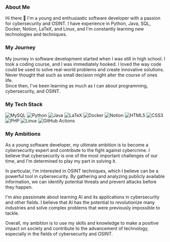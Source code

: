 

### About Me
Hi there 👋 I'm a young and enthusiastic software developer with a passion for cybersecurity and OSINT. I have experience in Python, Java, SQL, Docker, Notion, LaTeX, and Linux, and I'm constantly learning new technologies and techniques.

### My Journey
My journey in software development started when I was still in high school. I took a coding course, and I was immediately hooked. I loved the way code could be used to solve real-world problems and create innovative solutions. <br>
Never thought that such as small decision might alter the course of ones life. <br>
Since then, I've been learning as much as I can about programming, cybersecurity, and OSINT.

### My Tech Stack
![MySQL](https://img.shields.io/badge/mysql-%2300f.svg?style=for-the-badge&logo=mysql&logoColor=white)
![Python](https://img.shields.io/badge/python-%2300f.svg?style=for-the-badge&logo=python&logoColor=blue)
![Java](https://img.shields.io/badge/java-%23ED8B00.svg?style=for-the-badge&logo=java&logoColor=white)
![LaTeX](https://img.shields.io/badge/latex-%23008080.svg?style=for-the-badge&logo=latex&logoColor=white)
![Docker](https://img.shields.io/badge/docker-%230db7ed.svg?style=for-the-badge&logo=docker&logoColor=white)
![Notion](https://img.shields.io/badge/Notion-%23000000.svg?style=for-the-badge&logo=notion&logoColor=white)
![HTML5](https://img.shields.io/badge/html5-%23E34F26.svg?style=for-the-badge&logo=html5&logoColor=white)
![CSS3](https://img.shields.io/badge/css3-%231572B6.svg?style=for-the-badge&logo=css3&logoColor=white)
![PHP](https://img.shields.io/badge/php-%23777BB4.svg?style=for-the-badge&logo=php&logoColor=white)
![Linux](https://img.shields.io/badge/Linux-FCC624?style=for-the-badge&logo=linux&logoColor=black)
![GitHub Actions](https://img.shields.io/badge/github%20actions-%232671E5.svg?style=for-the-badge&logo=githubactions&logoColor=white)




### My Ambitions
As a young software developer, my ultimate ambition is to become a cybersecurity expert and contribute to the fight against cybercrime. I believe that cybersecurity is one of the most important challenges of our time, and I'm determined to play my part in solving it.

In particular, I'm interested in OSINT techniques, which I believe can be a powerful tool in cybersecurity. By gathering and analyzing publicly available information, we can identify potential threats and prevent attacks before they happen.

I'm also passionate about learning AI and its applications in cybersecurity and other fields. I believe that AI has the potential to revolutionize many industries and solve complex problems that were previously impossible to tackle.

Overall, my ambition is to use my skills and knowledge to make a positive impact on society and contribute to the advancement of technology, especially in the fields of cybersecurity and OSINT.

